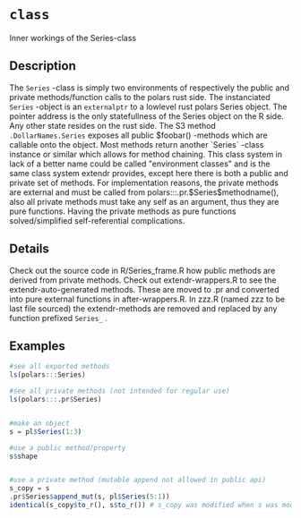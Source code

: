 # `class`

Inner workings of the Series-class

## Description

The `Series` -class is simply two environments of respectively
the public and private methods/function calls to the polars rust side. The instanciated
`Series` -object is an `externalptr` to a lowlevel rust polars Series  object. The pointer address
is the only statefullness of the Series object on the R side. Any other state resides on the
rust side. The S3 method `.DollarNames.Series` exposes all public $foobar() -methods which are callable onto the object.
Most methods return another `Series` -class instance or similar which allows for method chaining.
This class system in lack of a better name could be called "environment classes" and is the same class
system extendr provides, except here there is both a public and private set of methods. For implementation
reasons, the private methods are external and must be called from polars:::.pr.$Series$methodname(), also
all private methods must take any self as an argument, thus they are pure functions. Having the private methods
as pure functions solved/simplified self-referential complications.

## Details

Check out the source code in R/Series\_frame.R how public methods are derived from private methods.
Check out  extendr-wrappers.R to see the extendr-auto-generated methods. These are moved to .pr and converted
into pure external functions in after-wrappers.R. In zzz.R (named zzz to be last file sourced) the extendr-methods
are removed and replaced by any function prefixed `Series_` .

## Examples

```r
#see all exported methods
ls(polars:::Series)

#see all private methods (not intended for regular use)
ls(polars:::.pr$Series)


#make an object
s = pl$Series(1:3)

#use a public method/property
s$shape


#use a private method (mutable append not allowed in public api)
s_copy = s
.pr$Series$append_mut(s, pl$Series(5:1))
identical(s_copy$to_r(), s$to_r()) # s_copy was modified when s was modified
```


